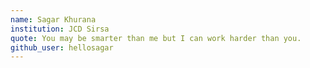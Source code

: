 ```yaml
---
name: Sagar Khurana
institution: JCD Sirsa
quote: You may be smarter than me but I can work harder than you.
github_user: hellosagar
---
```

